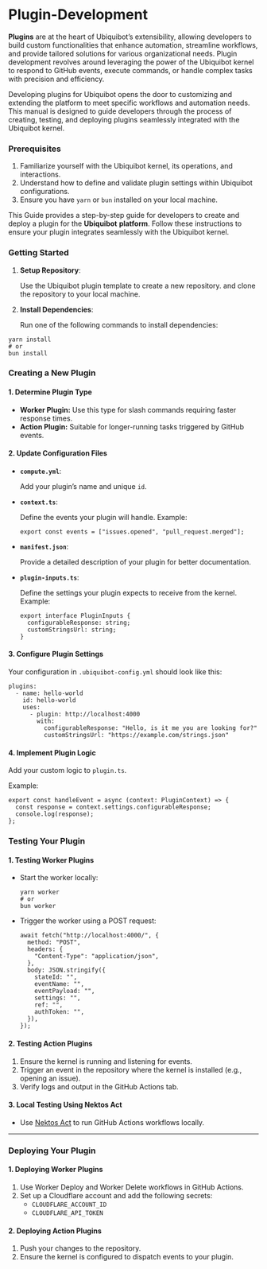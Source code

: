 # Plugin-Development



**Plugins** are at the heart of Ubiquibot’s extensibility, allowing developers to build custom functionalities that enhance automation, streamline workflows, and provide tailored solutions for various organizational needs. Plugin development revolves around leveraging the power of the Ubiquibot kernel to respond to GitHub events, execute commands, or handle complex tasks with precision and efficiency.&#x20;

Developing plugins for Ubiquibot opens the door to customizing and extending the platform to meet specific workflows and automation needs. This manual is designed to guide developers through the process of creating, testing, and deploying plugins seamlessly integrated with the Ubiquibot kernel.

### **Prerequisites**

1. Familiarize yourself with the Ubiquibot kernel, its operations, and interactions.
2. Understand how to define and validate plugin settings within Ubiquibot configurations.
3. Ensure you have `yarn` or `bun` installed on your local machine.

This Guide provides a step-by-step guide for developers to create and deploy a plugin for the **Ubiquibot** **platform**. Follow these instructions to ensure your plugin integrates seamlessly with the Ubiquibot kernel.

### **Getting Started**

1.  **Setup Repository**:

    Use the Ubiquibot plugin template to create a new repository. and clone the repository to your local machine.
2.  **Install Dependencies**:

    Run one of the following commands to install dependencies:

```
yarn install
# or
bun install
```

### **Creating a New Plugin**

#### **1. Determine Plugin Type**

* **Worker Plugin:** Use this type for slash commands requiring faster response times.
* **Action Plugin:** Suitable for longer-running tasks triggered by GitHub events.

#### **2. Update Configuration Files**

*   **`compute.yml`**:

    Add your plugin’s name and unique `id`.
*   **`context.ts`**:

    Define the events your plugin will handle. Example:

    ```
    export const events = ["issues.opened", "pull_request.merged"];
    ```
*   **`manifest.json`**:

    Provide a detailed description of your plugin for better documentation.
*   **`plugin-inputs.ts`**:

    Define the settings your plugin expects to receive from the kernel. Example:

    ```
    export interface PluginInputs {
      configurableResponse: string;
      customStringsUrl: string;
    }
    ```

#### **3. Configure Plugin Settings**

Your configuration in `.ubiquibot-config.yml` should look like this:

```
plugins:
  - name: hello-world
    id: hello-world
    uses:
      - plugin: http://localhost:4000
        with:
          configurableResponse: "Hello, is it me you are looking for?"
          customStringsUrl: "https://example.com/strings.json"
```

#### **4. Implement Plugin Logic**

Add your custom logic to `plugin.ts`.&#x20;

Example:

```
export const handleEvent = async (context: PluginContext) => {
  const response = context.settings.configurableResponse;
  console.log(response);
};
```

### **Testing Your Plugin**

#### **1. Testing Worker Plugins**

*   Start the worker locally:

    ```
    yarn worker
    # or
    bun worker
    ```
*   Trigger the worker using a POST request:

    ```
    await fetch("http://localhost:4000/", {
      method: "POST",
      headers: {
        "Content-Type": "application/json",
      },
      body: JSON.stringify({
        stateId: "",
        eventName: "",
        eventPayload: "",
        settings: "",
        ref: "",
        authToken: "",
      }),
    });
    ```

#### **2. Testing Action Plugins**

1. Ensure the kernel is running and listening for events.
2. Trigger an event in the repository where the kernel is installed (e.g., opening an issue).
3. Verify logs and output in the GitHub Actions tab.

#### **3. Local Testing Using Nektos Act**

* Use [Nektos Act](https://github.com/nektos/act) to run GitHub Actions workflows locally.

***

### **Deploying Your Plugin**

#### **1. Deploying Worker Plugins**

1. Use Worker Deploy and Worker Delete workflows in GitHub Actions.
2. Set up a Cloudflare account and add the following secrets:
   * `CLOUDFLARE_ACCOUNT_ID`
   * `CLOUDFLARE_API_TOKEN`

#### **2. Deploying Action Plugins**

1. Push your changes to the repository.
2. Ensure the kernel is configured to dispatch events to your plugin.

